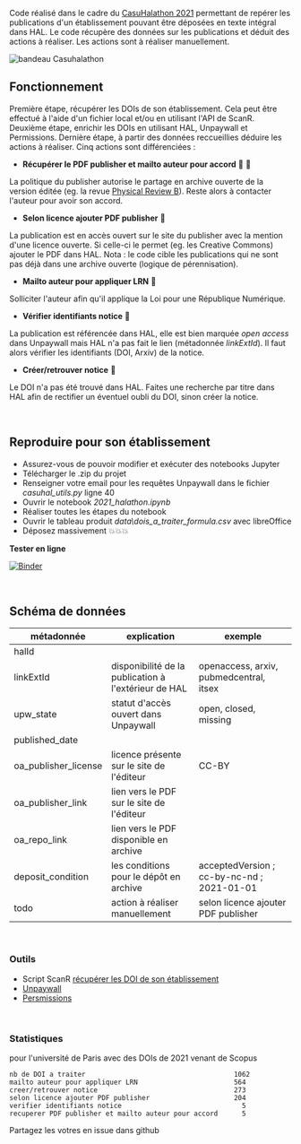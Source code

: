
Code réalisé dans le cadre du [CasuHalathon 2021](https://casuhal2021.sciencesconf.org/resource/page/id/8) permettant de repérer les publications d'un établissement pouvant être déposées en texte intégral dans HAL. Le code récupère des données sur les publications et déduit des actions à réaliser. Les actions sont à réaliser manuellement.


![bandeau Casuhalathon](https://casuhal2021.sciencesconf.org/data/pages/Bandeau_Casuhalaton.jpg)


## Fonctionnement

Première étape, récupérer les DOIs de son établissement. Cela peut être effectué à l'aide d'un fichier local et/ou en utilisant l'API de ScanR. Deuxième étape, enrichir les DOIs en utilisant HAL, Unpaywall et Permissions. Dernière étape, à partir des données reccueillies déduire les actions à réaliser. Cinq actions sont différenciées : 

* **Récupérer le PDF publisher et mailto auteur pour accord** :green_book: :pencil: 

La politique du publisher autorise le partage en archive ouverte de la version éditée (eg. la revue [Physical Review B](https://aurehal.archives-ouvertes.fr/journal/read/id/153339)). Reste alors à contacter l'auteur pour avoir son accord.

*  **Selon licence ajouter PDF publisher** :green_book:

La publication est en accès ouvert sur le site du publisher avec la mention d'une licence ouverte. Si celle-ci le permet (eg. les Creative Commons) ajouter le PDF dans HAL. Nota : le code cible les publications qui ne sont pas déjà dans une archive ouverte (logique de pérennisation).

* **Mailto auteur pour appliquer LRN** :pencil:

Solliciter l'auteur afin qu'il applique la Loi pour une République Numérique.

* **Vérifier identifiants notice** :link:

La publication est référencée dans HAL, elle est bien marquée _open access_ dans Unpaywall mais HAL n'a pas fait le lien (métadonnée *linkExtId*). Il faut alors vérifier les identifiants (DOI, Arxiv) de la notice.

* **Créer/retrouver notice** :mag_right:

Le DOI n'a pas été trouvé dans HAL. Faites une recherche par titre dans HAL afin de rectifier un éventuel oubli du DOI, sinon créer la notice.

<br />

## Reproduire pour son établissement

- Assurez-vous de pouvoir modifier et exécuter des notebooks Jupyter
- Télécharger le .zip du projet
- Renseigner votre email pour les requêtes Unpaywall dans le fichier _casuhal_utils.py_ ligne 40
- Ouvrir le notebook  _2021_halathon.ipynb_ 
- Réaliser toutes les étapes du notebook
- Ouvrir le tableau produit _data\dois_a_traiter_formula.csv_ avec libreOffice
- Déposez massivement :boom::boom::boom:

**Tester en ligne**

[![Binder](https://mybinder.org/badge_logo.svg)](https://hub.gke2.mybinder.org/user/ml4rrieu-halathon-j1jiw4ew/notebooks/2021_halathon.ipynb)


<br />

## Schéma de données

| métadonnée           |     explication                                                              |     exemple                                  |
|----------------------|------------------------------------------------------------------------------|----------------------------------------------|
| halId                |                                                                              |                                              |
| linkExtId            | disponibilité de la publication à l'extérieur de HAL                         | openaccess, arxiv, pubmedcentral, itsex      |
| upw_state            | statut d'accès ouvert dans Unpaywall                                         | open, closed, missing                        |
| published_date       |                                                                              |                                              |
| oa_publisher_license | licence présente sur le site de l'éditeur                                    | CC-BY                                        |
| oa_publisher_link    | lien vers le PDF sur le site de l'éditeur                                    |                                              |
| oa_repo_link         | lien vers le PDF disponible en archive                                       |                                              |
| deposit_condition    | les conditions pour le dépôt en archive                                      | acceptedVersion ; cc-by-nc-nd ; 2021-01-01   |
| todo                 | action à réaliser manuellement                                               | selon licence ajouter PDF publisher          |

<br />

### Outils

- Script ScanR [récupérer les DOI de son établissement](https://github.com/MinistereSupRecherche/bso/blob/master/notebooks/OA_perimetre_specifique.ipynb)
- [Unpaywall](https://www.unpaywall.org/)
- [Persmissions](https://shareyourpaper.org/permissions)

<br />


### Statistiques

pour l'université de Paris avec des DOIs de 2021 venant de Scopus
```
nb de DOI a traiter                                     1062
mailto auteur pour appliquer LRN                        564
creer/retrouver notice                                  273
selon licence ajouter PDF publisher                     204
verifier identifiants notice                              5
recuperer PDF publisher et mailto auteur pour accord      5
```
Partagez les votres en issue dans github 
